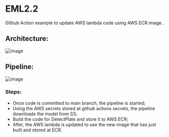 # EML2.2
Github Action example to update AWS lambda code using AWS ECR image .

## Architecture:
![image](https://github.com/user-attachments/assets/3cec3672-5c71-4f03-a042-ae47f5a06ebf)

## Pipeline:

![image](https://github.com/user-attachments/assets/0727fcf7-e4b5-49f9-a3bf-b1eb2e1ae0dd)

### Steps:
* Once code is committed to main branch, the pipeline is started;
* Using the AWS secrets stored at github actions secrets, the pipeline downloads the model from S3;
* Build the code for DetectPlate and store it to AWS ECR;
* After, the AWS lambda is updated to use the new image that has just built and stored at ECR.

